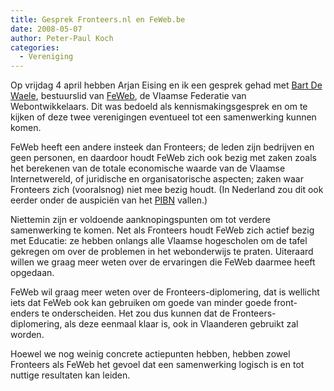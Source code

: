 ```yaml
---
title: Gesprek Fronteers.nl en FeWeb.be
date: 2008-05-07
author: Peter-Paul Koch
categories: 
  - Vereniging
---
```

Op vrijdag 4 april hebben Arjan Eising en ik een gesprek gehad met [Bart De Waele](http://www.bartdewaele.be/), bestuurslid van [FeWeb](http://feweb.be), de Vlaamse Federatie van Webontwikkelaars. Dit was bedoeld als kennismakingsgesprek en om te kijken of deze twee verenigingen eventueel tot een samenwerking kunnen komen.

FeWeb heeft een andere insteek dan Fronteers; de leden zijn bedrijven en geen personen, en daardoor houdt FeWeb zich ook bezig met zaken zoals het berekenen van de totale economische waarde van de Vlaamse Internetwereld, of juridische en organisatorische aspecten; zaken waar Fronteers zich (vooralsnog) niet mee bezig houdt. (In Nederland zou dit ook eerder onder de auspiciën van het [PIBN](http://www.pibn.nl) vallen.)

Niettemin zijn er voldoende aanknopingspunten om tot verdere samenwerking te komen. Net als Fronteers houdt FeWeb zich actief bezig met Educatie: ze hebben onlangs alle Vlaamse hogescholen om de tafel gekregen om over de problemen in het webonderwijs te praten. Uiteraard willen we graag meer weten over de ervaringen die FeWeb daarmee heeft opgedaan.

FeWeb wil graag meer weten over de Fronteers-diplomering, dat is wellicht iets dat FeWeb ook kan gebruiken om goede van minder goede front-enders te onderscheiden. Het zou dus kunnen dat de Fronteers-diplomering, als deze eenmaal klaar is, ook in Vlaanderen gebruikt zal worden.

Hoewel we nog weinig concrete actiepunten hebben, hebben zowel Fronteers als FeWeb het gevoel dat een samenwerking logisch is en tot nuttige resultaten kan leiden.
